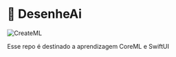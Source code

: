 # 🤩 DesenheAi
![CreateML](https://user-images.githubusercontent.com/61507360/193454189-a22dbea7-7cbd-43bd-9362-4cf4f0527176.jpg)

Esse repo é destinado a aprendizagem CoreML e SwiftUI
